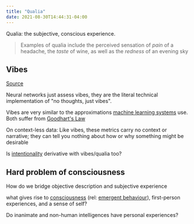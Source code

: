 ```yaml
---
title: "Qualia"
date: 2021-08-30T14:44:31-04:00
---
```


Qualia: the subjective, conscious experience.

> Examples of qualia include the perceived sensation of _pain_ of a headache, the _taste_ of wine, as well as the _redness_ of an evening sky

## Vibes
[Source](https://reallifemag.com/nameless-feeling/)

Neural networks just assess vibes, they are the literal technical implementation of "no thoughts, just vibes".

Vibes are very similar to the approximations [machine learning systems](thoughts/machine%20learning.md) use. Both suffer from [Goodhart's Law](thoughts/quantization.md)

On context-less data: Like vibes, these metrics carry no context or narrative; they can tell you nothing about how or why something might be desirable

Is [intentionality](thoughts/intentionality.md) derivative with vibes/qualia too?

## Hard problem of consciousness
How do we bridge objective description and subjective experience

what gives rise to [consciousness](thoughts/consciousness.md) (rel: [emergent behaviour](thoughts/emergent%20behaviour.md)), first-person experiences, and a sense of self?

Do inanimate and non-human intelligences have personal experiences?